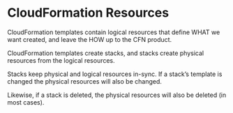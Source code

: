 # CloudFormation Resources

CloudFormation templates contain logical resources that define WHAT we want created, and leave the HOW up to the CFN product.

CloudFormation templates create stacks, and stacks create physical resources from the logical resources.

Stacks keep physical and logical resources in-sync. If a stack’s template is changed the physical resources will also be changed.

Likewise, if a stack is deleted, the physical resources will also be deleted (in most cases).
